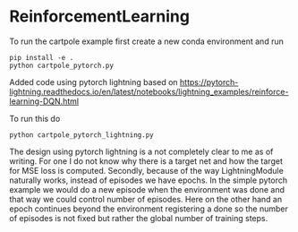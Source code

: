 # ReinforcementLearning

To run the cartpole example first create a new conda environment and run

```
pip install -e .
python cartpole_pytorch.py
```

Added code using pytorch lightning based on https://pytorch-lightning.readthedocs.io/en/latest/notebooks/lightning_examples/reinforce-learning-DQN.html

To run this do
```
python cartpole_pytorch_lightning.py
```

The design using pytorch lightning is a not completely clear to me as of writing. For one I do not know why there is a target net and how the target for MSE loss is computed. Secondly, because of the way LightningModule naturally works, instead of episodes we have epochs. In the simple pytorch example we would do a new episode when the environment was done and that way we could control number of episodes. Here on the other hand an epoch continues beyond the environment registering a done so the number of episodes is not fixed but rather the global number of training steps.